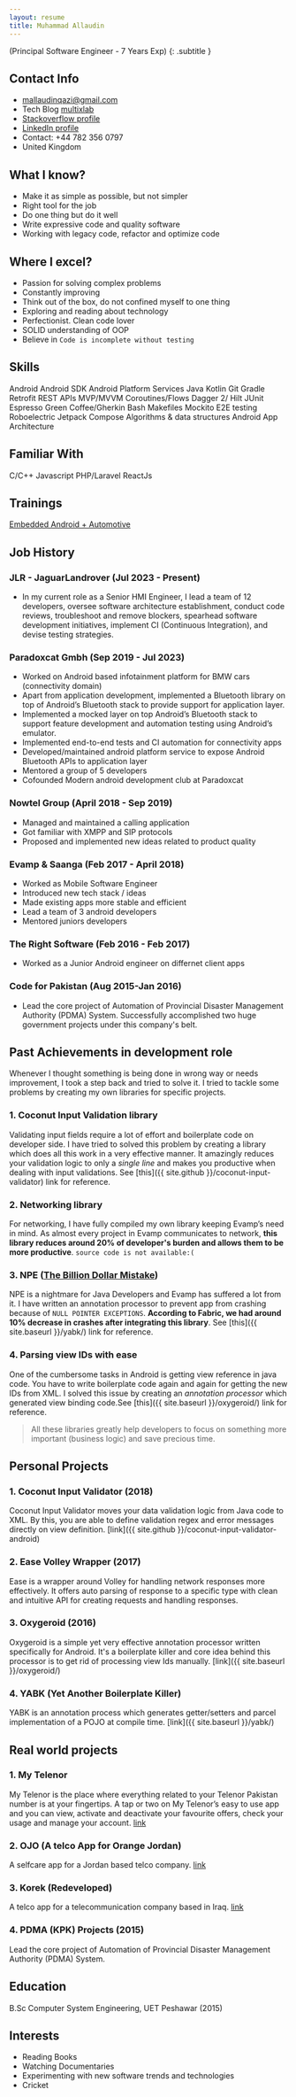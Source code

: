 ```yaml
---
layout: resume
title: Muhammad Allaudin
---
```


(Principal Software Engineer - 7 Years Exp)
{: .subtitle }


## Contact Info

* mallaudinqazi@gmail.com
* Tech Blog [multixlab](https://multixlab.com)
* [Stackoverflow profile](http://stackoverflow.com/users/2622118/mallaudin)
* [LinkedIn profile](https://pk.linkedin.com/in/allaudinology)
* Contact: <span id="contact">+44 782 356 0797</span>
* United Kingdom


## What I know?

* Make it as simple as possible, but not simpler
* Right tool for the job
* Do one thing but do it well
* Write expressive code and quality software
* Working with legacy code, refactor and optimize code

## Where I excel?

* Passion for solving complex problems
* Constantly improving 
* Think out of the box, do not confined myself to one thing
* Exploring and reading about technology 
* Perfectionist. Clean code lover
* SOLID understanding of OOP 
* Believe in `Code is incomplete without testing`

## Skills 

<div class="skill-container">
	<span class="skill">Android</span>
	<span class="skill">Android SDK</span>
	<span class="skill">Android Platform Services</span>
	<span class="skill">Java</span>
	<span class="skill">Kotlin</span>
	<span class="skill">Git</span>
	<span class="skill">Gradle</span>
	<span class="skill">Retrofit</span>
	<span class="skill">REST APIs</span>
	<span class="skill">MVP/MVVM</span>
	<span class="skill">Coroutines/Flows</span>
	<span class="skill">Dagger 2/ Hilt</span>
	<span class="skill">JUnit</span>
	<span class="skill">Espresso</span>
	<span class="skill">Green Coffee/Gherkin</span>
	<span class="skill">Bash</span>
	<span class="skill">Makefiles</span>
	<span class="skill">Mockito</span>
	<span class="skill">E2E testing</span>
	<span class="skill">Roboelectric</span>
	<span class="skill">Jetpack Compose</span>
	<span class="skill">Algorithms & data structures</span>
	<span class="skill">Android App Architecture</span>
</div>

## Familiar With

<div class="skill-container">
	<span class="skill">C/C++</span>
	<span class="skill">Javascript</span>
	<span class="skill">PHP/Laravel</span>
	<span class="skill">ReactJs</span>
</div>


## Trainings

[Embedded Android + Automotive](https://2net.co.uk/training/embedded-android-automotive)

## Job History

### JLR - JaguarLandrover (Jul 2023 - Present)

* In my current role as a Senior HMI Engineer, I lead a team of 12 developers, oversee software architecture establishment, conduct code reviews, troubleshoot and remove blockers, spearhead software development initiatives, implement CI (Continuous Integration), and devise testing strategies.

### Paradoxcat Gmbh (Sep 2019 - Jul 2023)

* Worked on Android based infotainment platform for BMW cars (connectivity domain)
* Apart from application development, implemented a Bluetooth library on top of
  Android’s Bluetooth stack to provide support for application layer.
* Implemented a mocked layer on top Android’s Bluetooth stack to support feature
  development and automation testing using Android’s emulator.
* Implemented end-to-end tests and CI automation for connectivity apps
* Developed/maintained android platform service to expose Android Bluetooth APIs to application layer
* Mentored a group of 5 developers
* Cofounded Modern android development club at Paradoxcat

### Nowtel Group (April 2018 - Sep 2019)

* Managed and maintained a calling application 
* Got familiar with XMPP and SIP protocols
* Proposed and implemented new ideas related to product quality

### Evamp & Saanga (Feb 2017 - April 2018)

* Worked as Mobile Software Engineer
* Introduced new tech stack / ideas
* Made existing apps more stable and efficient
* Lead a team of 3 android developers
* Mentored juniors developers

### The Right Software (Feb 2016 - Feb 2017)

* Worked as a Junior Android engineer on differnet client apps

### Code for Pakistan (Aug 2015-Jan 2016)

* Lead the core project of Automation of Provincial Disaster Management Authority (PDMA) System. Successfully accomplished two huge government projects under this company's belt.

## Past Achievements in development role

Whenever I thought something is being done in wrong way or needs improvement, I took a step back and tried to solve it. I tried to tackle some problems by creating my own libraries for specific projects.

### 1. Coconut Input Validation library

Validating input fields require a lot of effort and boilerplate code on developer side. I have tried to solved
this problem by creating a library which does all this work in a very effective manner. It amazingly reduces
your validation logic to only a *single line* and makes you productive when dealing with input validations.
See [this]({{ site.github }}/coconut-input-validator) link for reference.

### 2. Networking library

For networking,  I have fully compiled my own library keeping Evamp’s need in mind. As almost every project in Evamp
communicates to network, **this library reduces around 20% of developer's burden and allows them to be more productive**.
`source code is not available:(`

### 3. NPE ([The Billion Dollar Mistake](https://en.wikipedia.org/wiki/Tony_Hoare#Apologies_and_retractions))

NPE is a nightmare for Java Developers and Evamp has suffered a lot from it. I have written an annotation processor to
prevent app from crashing because of `NULL POINTER EXCEPTIONS`. **According to Fabric, we had around 10% decrease in crashes after integrating this library**.
See [this]({{ site.baseurl }}/yabk/) link for reference.

### 4. Parsing view IDs with ease

One of the cumbersome tasks in Android is getting view reference in java code. You have to write boilerplate code again and again for getting the new IDs from XML. I solved this issue by creating an *annotation processor* which generated view binding code.See [this]({{ site.baseurl }}/oxygeroid/) link for reference.

> All these libraries greatly help developers to focus on something more important (business logic) and save precious time.


## Personal Projects

### 1. Coconut Input Validator (2018)

Coconut Input Validator moves your data validation logic from Java code to XML. By this, you are able to define validation regex and error messages directly on view definition. [link]({{ site.github }}/coconut-input-validator-android)

### 2. Ease Volley Wrapper (2017)

Ease is a wrapper around Volley for handling network responses more effectively. It offers auto parsing of response to a specific type with clean and intuitive API for creating requests and handling responses. 

### 3. Oxygeroid (2016)

Oxygeroid is a simple yet very effective annotation processor written specifically for Android. It's a boilerplate killer and core idea behind this processor is to get rid of processing view Ids manually. [link]({{ site.baseurl }}/oxygeroid/)


### 4. YABK (Yet Another Boilerplate Killer)

YABK is an annotation process which generates getter/setters and parcel implementation of a POJO at compile time.
[link]({{ site.baseurl }}/yabk/)

## Real world projects

### 1. My Telenor

My Telenor is the place where everything related to your Telenor Pakistan number is at your fingertips. A tap or two on My Telenor’s easy to use app and you can view, activate and deactivate your favourite offers, check your usage and manage your account. [link](https://play.google.com/store/apps/details?id=com.telenor.pakistan.mytelenor&hl=en)


### 2. OJO (A telco App for Orange Jordan)

A selfcare app for a Jordan based telco company. [link](https://play.google.com/store/apps/details?id=com.evampsaanga.ojoselfcare&hl=en)


### 3. Korek (Redeveloped)

A telco app for a telecommunication company based in Iraq. [link](https://play.google.com/store/search?q=mykorek&c=apps&hl=en)


### 4. PDMA (KPK) Projects (2015)

Lead the core project of Automation of Provincial Disaster Management Authority (PDMA) System.


## Education

B.Sc Computer System Engineering, UET Peshawar (2015)

## Interests

* Reading Books
* Watching Documentaries
* Experimenting with new software trends and technologies
* Cricket
